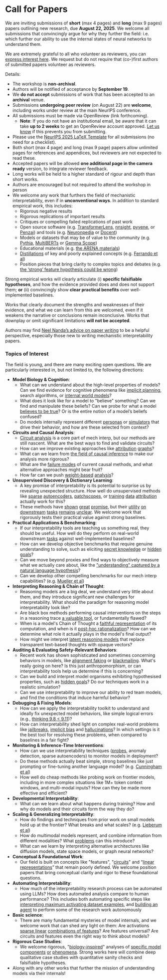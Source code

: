 # Call for Papers
We are inviting submissions of **short** (max 4 pages) and **long** (max 9 pages) papers outlining new research, due **August 22, 2025**. We welcome all submissions that convincingly argue for why they further the field: i.e. which further our ability to use the internal states of neural networks to understand them. 

We are extremely grateful to all who volunteer as reviewers, you can [express interest here](https://www.google.com/url?q=https://docs.google.com/forms/d/e/1FAIpQLSdiw1SJllzoTz_nqzDTzTOGb9DV3W_truQyh-WvYj_QGIi7Mg/viewform?usp%3Ddialog&sa=D&source=editors&ust=1753657630708368&usg=AOvVaw24Fujc04krUWeqgU08wFjd). We request but do not require that (co-)first authors of submitted papers volunteer as reviewers. 

Details: 
* The workshop is **non-archival**.
* Authors will be notified of acceptance by **September 19**.
* We **do not accept** submissions of work that has been accepted to an **archival** venue.
* Submissions **undergoing peer review** (on August 22) are **welcome**, including works under review at the main NeurIPS conference.
* All submissions must be made via OpenReview (link forthcoming).
  * **Note**: If you do not have an institutional email, be aware that it can take **up to 2 weeks** to get an OpenReview account approved. [Let us know](mailto:neurips2025@mechinterpworkshop.com) if this prevents you from submitting.
* Please use the [NeurIPS 2025 LaTeX Template](https://www.google.com/url?q=https://media.neurips.cc/Conferences/NeurIPS2025/Styles.zip&sa=D&source=editors&ust=1753657630709456&usg=AOvVaw210J3LlVbKmTwncx1Fzv5N) for all submissions (no need for a checklist).
* Both short (max 4 page) and long (max 9 page) papers allow unlimited pages for references and appendices, but reviewers are not expected to read these.
* Accepted papers will be allowed **one additional page in the camera ready** version, to integrate reviewer feedback.
* Long works will be held to a higher standard of rigour and depth than short works.
* Authors are encouraged but not required to attend the workshop in person
* We welcome any work that furthers the field of mechanistic interpretability, even if in **unconventional ways**. In addition to standard empirical work, this includes:
  * Rigorous negative results
  * Rigorous replications of important results
  * Critiques or compelling failed replications of past work
  * Open source software (e.g. [TransformerLens](https://www.google.com/url?q=https://github.com/neelnanda-io/TransformerLens&sa=D&source=editors&ust=1753657630710415&usg=AOvVaw3vpSrfCVIjOSy3JqtrVYWq), [nnsight](https://www.google.com/url?q=https://github.com/ndif-team/nnsight&sa=D&source=editors&ust=1753657630710472&usg=AOvVaw3qfLe9oj_sNx1ovwm0t3VX), [pyvene](https://www.google.com/url?q=https://github.com/stanfordnlp/pyvene/tree/main/pyvene/models/mlp&sa=D&source=editors&ust=1753657630710536&usg=AOvVaw0zzvtnOhvfMVWg1-h0f65O), or [Penzai](https://www.google.com/url?q=https://github.com/google-deepmind/penzai&sa=D&source=editors&ust=1753657630710602&usg=AOvVaw1VzZ29cYvGySoqykEFn2b7)) and tools (e.g. [Neuronpedia](https://www.google.com/url?q=http://neuronpedia.org&sa=D&source=editors&ust=1753657630710673&usg=AOvVaw1r6Ui7JAisgAw20QxHKDrM) or [Docent](https://www.google.com/url?q=https://transluce.org/introducing-docent&sa=D&source=editors&ust=1753657630710738&usg=AOvVaw0_uWI_D4N7u1WLJhNDrrSa))
  * Models or datasets that may be of value to the community (e.g. [Pythia](https://www.google.com/url?q=https://arxiv.org/abs/2304.01373&sa=D&source=editors&ust=1753657630710870&usg=AOvVaw1TxeHwUJbHvGX7yeSB4ABd), [MultiBERTs](https://www.google.com/url?q=https://arxiv.org/abs/2106.16163&sa=D&source=editors&ust=1753657630710922&usg=AOvVaw26y70L6t5lu5Lrq-09UOTI) or [Gemma Scope](https://www.google.com/url?q=https://arxiv.org/abs/2408.05147&sa=D&source=editors&ust=1753657630710977&usg=AOvVaw3nzaB-tL2mH65ifeReBV7O))
  * Educational materials (e.g. [the ARENA materials](https://www.google.com/url?q=https://arena3-chapter1-transformer-interp.streamlit.app/&sa=D&source=editors&ust=1753657630711100&usg=AOvVaw3NKorszZahkHHHF6fxlNq6))
  * [Distillations](https://www.google.com/url?q=https://distill.pub/2017/research-debt/&sa=D&source=editors&ust=1753657630711180&usg=AOvVaw2DQQi1qJB5rxMx3JYz_YJH) of key and poorly explained concepts (e.g. [Ferrando et al](https://www.google.com/url?q=https://arxiv.org/abs/2405.00208&sa=D&source=editors&ust=1753657630711278&usg=AOvVaw2fDrAKPUi_gzSCwMwT_IN_))
  * Position pieces that bring clarity to complex topics and debates (e.g. [the ‘strong’ feature hypothesis could be wrong](https://www.google.com/url?q=https://www.alignmentforum.org/posts/tojtPCCRpKLSHBdpn/the-strong-feature-hypothesis-could-be-wrong&sa=D&source=editors&ust=1753657630711472&usg=AOvVaw0PkzEofwpni1RrHWNhXtUH))

Strong empirical works will clearly articulate (i) **specific falsifiable hypotheses**, and how the evidence provided does and does not support them; **or** (ii) convincingly show **clear practical benefits** over well-implemented baselines. 

Works that clearly document the strengths and weaknesses of their evidence, and what we can learn from this are welcomed, even if it weakens the narrative or conclusions remain inconclusive. Works that downplay or omit significant limitations **will not be accepted**. 

Authors may find [Neel Nanda’s advice on paper writing](https://www.google.com/url?q=https://www.alignmentforum.org/posts/eJGptPbbFPZGLpjsp/highly-opinionated-advice-on-how-to-write-ml-papers&sa=D&source=editors&ust=1753657630712280&usg=AOvVaw20CtPC-lB01d9BWlI5w6Yh) to be a helpful perspective, especially those new to writing mechanistic interpretability papers. 
### Topics of Interest
The field is young, and there are many exciting open questions. We are particularly interested in, but not limited to, the following directions: 
* **Model Biology & Cognition**:
  * What can we understand about the high-level properties of models? Can we find evidence for cognitive phenomena like [implicit planning](https://www.google.com/url?q=https://transformer-circuits.pub/2025/attribution-graphs/biology.html%23dives-poems&sa=D&source=editors&ust=1753657630712806&usg=AOvVaw1ac3vdMbgssr0af5mo07Du), search algorithms, or [internal world models](https://www.google.com/url?q=https://arxiv.org/abs/2210.13382&sa=D&source=editors&ust=1753657630712903&usg=AOvVaw08O02eJf-MbvglNi27Rmh2)?
  * What does it look like for a model to "believe" something? Can we find and manipulate these beliefs? Can we probe for what a model [believes to be true](https://www.google.com/url?q=https://arxiv.org/abs/2310.06824&sa=D&source=editors&ust=1753657630713080&usg=AOvVaw1407QZEhFNOcxtutetFtz-)? Or is the entire notion of a model’s beliefs confused?
  * Do models internally represent different [personas](https://www.google.com/url?q=https://arxiv.org/abs/2406.12094&sa=D&source=editors&ust=1753657630713227&usg=AOvVaw1XnuMk1w7_-Sr3GoMDbRCz) or [simulators](https://www.google.com/url?q=https://www.nature.com/articles/s41586-023-06647-8&sa=D&source=editors&ust=1753657630713288&usg=AOvVaw35fQsf7ubzALBZjUw_26sb) that drive their behavior, and how are these selected from context?
* **Circuits and Causal Analysis**:
  * [Circuit analysis](https://www.google.com/url?q=https://distill.pub/2020/circuits/zoom-in/&sa=D&source=editors&ust=1753657630713482&usg=AOvVaw2F4W6Fx5G9nQHI4AjcaAWr) is a core part of mech interp, but our methods are still nascent. What are the best ways to find and validate circuits?
  * How can we improve existing approaches like [attribution](https://www.google.com/url?q=https://arxiv.org/abs/2406.11944&sa=D&source=editors&ust=1753657630713681&usg=AOvVaw0fJiYj-78cT3yPFM7GtVzm) [graphs](https://www.google.com/url?q=https://transformer-circuits.pub/2025/attribution-graphs/methods.html&sa=D&source=editors&ust=1753657630713747&usg=AOvVaw2oc-NMDWHwMeAqn3vgacrZ)?
  * What can we learn from [the field of causal inference](https://www.google.com/url?q=https://arxiv.org/abs/2407.04690&sa=D&source=editors&ust=1753657630713862&usg=AOvVaw1qnzqKfzcClMm7w5CzJpf8) to make our analysis more rigorous?
  * What are the [failure modes](https://www.google.com/url?q=https://arxiv.org/abs/2307.15771&sa=D&source=editors&ust=1753657630713997&usg=AOvVaw0ekY_U8Rci5oTXQbYyTDBq) of current causal methods, and what alternative approaches might bear fruit?
  * How far can we push [weight-based](https://www.google.com/url?q=https://arxiv.org/abs/2301.05217&sa=D&source=editors&ust=1753657630714150&usg=AOvVaw3XtN-vz4HOvF3GfNpbSzMS) [analysis](https://www.google.com/url?q=https://arxiv.org/abs/2410.08417&sa=D&source=editors&ust=1753657630714200&usg=AOvVaw0To6ZrfoWgtPtLBJWAHz8j)?
* **Unsupervised Discovery & Dictionary Learning**:
  * A key promise of interpretability is its potential to surprise us by revealing unexpected structure. How well do unsupervised methods like [sparse](https://www.google.com/url?q=https://arxiv.org/abs/2103.15949&sa=D&source=editors&ust=1753657630714488&usg=AOvVaw0HmHys0m5n7leYILFlpYz0) [autoencoders](https://www.google.com/url?q=https://transformer-circuits.pub/2023/monosemantic-features&sa=D&source=editors&ust=1753657630714553&usg=AOvVaw0qaRWY8Du2TDmHRN9uj4-a), [patch](https://www.google.com/url?q=https://arxiv.org/abs/2401.06102&sa=D&source=editors&ust=1753657630714600&usg=AOvVaw0iMB0K1WL_EY4prOqgZeDk)[scopes](https://www.google.com/url?q=https://arxiv.org/abs/2403.10949v2&sa=D&source=editors&ust=1753657630714636&usg=AOvVaw1w6deAIR6JzIUY6ubTw0vi), or [training](https://www.google.com/url?q=https://proceedings.mlr.press/v70/koh17a?ref%3Dhttps://githubhelp.com&sa=D&source=editors&ust=1753657630714703&usg=AOvVaw0nmSAMTHU0JwZwedBrdPcs) [data](https://www.google.com/url?q=https://arxiv.org/abs/2308.03296&sa=D&source=editors&ust=1753657630714752&usg=AOvVaw0o1sI265cJ38jPhm8w2QX-) [attribution](https://www.google.com/url?q=https://arxiv.org/abs/2205.11482&sa=D&source=editors&ust=1753657630714804&usg=AOvVaw171MQ9Af2fk1vTMuwyx_UJ) actually work for this?
  * These methods have [shown](https://www.google.com/url?q=https://transformer-circuits.pub/2024/scaling-monosemanticity/index.html&sa=D&source=editors&ust=1753657630714942&usg=AOvVaw0bWEGaOVfP9A99Q3yyermT) [great](https://www.google.com/url?q=https://transformer-circuits.pub/2025/attribution-graphs/biology.html&sa=D&source=editors&ust=1753657630715016&usg=AOvVaw0Bc2Klb9pgLbIFU41eYDto) [promise](https://www.google.com/url?q=https://arxiv.org/abs/2503.10965&sa=D&source=editors&ust=1753657630715064&usg=AOvVaw1Vkh6y9kunmNuh5DJ4fQ-6), but their [utility](https://www.google.com/url?q=https://arxiv.org/abs/2502.16681&sa=D&source=editors&ust=1753657630715118&usg=AOvVaw01HQfrw-m-ewbl5LbN0h6a) [on](https://www.google.com/url?q=https://www.tilderesearch.com/blog/sieve&sa=D&source=editors&ust=1753657630715168&usg=AOvVaw3vmdmuWpyDYTBrUYt4HP-P) [downstream](https://www.google.com/url?q=https://arxiv.org/abs/2501.17148&sa=D&source=editors&ust=1753657630715220&usg=AOvVaw358P1-lEyDicq3tMn94CGI) [tasks](https://www.google.com/url?q=https://transformer-circuits.pub/2024/features-as-classifiers/index.html&sa=D&source=editors&ust=1753657630715285&usg=AOvVaw3RuxI0D9wyjccDkA6zjpUt) [remains](https://www.google.com/url?q=https://arxiv.org/abs/2502.04382&sa=D&source=editors&ust=1753657630715341&usg=AOvVaw1y6IJLckuhB4VEk6FkvrUO) [unclear](https://www.google.com/url?q=https://www.alignmentforum.org/posts/4uXCAJNuPKtKBsi28/negative-results-for-saes-on-downstream-tasks&sa=D&source=editors&ust=1753657630715424&usg=AOvVaw32u5ghnh6CQi34pkvj73-L). We welcome work that rigorously tests their practical value against strong baselines.
* **Practical Applications & Benchmarking**:
  * If our interpretability tools are teaching us something real, they should be useful. How well do they perform on real-world downstream [tasks](https://www.google.com/url?q=https://www.lesswrong.com/posts/wGRnzCFcowRCrpX4Y/downstream-applications-as-validation-of-interpretability&sa=D&source=editors&ust=1753657630715775&usg=AOvVaw2_HDyqPFA28E279xv_uU3K) against well-implemented baselines?
  * How can we develop objective benchmarks that require genuine understanding to solve, such as eliciting [secret knowledge](https://www.google.com/url?q=https://arxiv.org/abs/2505.14352&sa=D&source=editors&ust=1753657630715991&usg=AOvVaw3xcrI5SaTIpvFdwTktUPGt) or [hidden goals](https://www.google.com/url?q=https://arxiv.org/abs/2503.10965&sa=D&source=editors&ust=1753657630716090&usg=AOvVaw2BsQpgztFpLU9klw6IEO3_)?
  * Can we move beyond proxies and find ways to objectively measure what we actually care about, like the ["understanding" captured by a natural language hypothesis](https://www.google.com/url?q=https://arxiv.org/abs/2502.04382&sa=D&source=editors&ust=1753657630716405&usg=AOvVaw3x-0CGrG-UDyvs7CTtzvr_)?
  * Can we develop other compelling benchmarks for our mech interp capabilities? (e.g. [Mueller et al](https://www.google.com/url?q=https://arxiv.org/abs/2504.13151&sa=D&source=editors&ust=1753657630716663&usg=AOvVaw3RbpcmtjxY5WT57lf9w9O6))
* **Interpreting Reasoning & Chain of Thought**:
  * Reasoning models are a big deal, we understand very little about them, and they introduce significant new challenges for interpretability. What should the paradigm for reasoning model interpretability look like?
  * Are black box methods performing causal interventions on the steps in a reasoning trace [a valuable tool](https://www.google.com/url?q=https://arxiv.org/abs/2506.19143&sa=D&source=editors&ust=1753657630717372&usg=AOvVaw3of7Kxv1Xg8-J_sMUtOgYF), or fundamentally flawed?
  * When is a model's Chain of Thought a [faithful representation](https://www.google.com/url?q=https://arxiv.org/abs/2305.04388&sa=D&source=editors&ust=1753657630717599&usg=AOvVaw0NqwdllbxS38shXftYXlO0) of its computation, and when is it [post-hoc rationalization](https://www.google.com/url?q=https://arxiv.org/abs/2503.08679&sa=D&source=editors&ust=1753657630717759&usg=AOvVaw1zccbXguxbluh_Wf5sM5Wh)? How can we determine what role it actually plays in the model's final output?
  * How might we interpret [latent reasoning models](https://www.google.com/url?q=https://arxiv.org/abs/2412.06769&sa=D&source=editors&ust=1753657630718070&usg=AOvVaw1vQO7N3TYtCak1PLkkWPb8) that replace transparent text-based thoughts with opaque vectors?
* **Auditing & Evaluating Safety-Relevant Behaviors**:
  * Recent work has shown sophisticated and sometimes concerning behaviors in models, like [alignment faking](https://www.google.com/url?q=https://arxiv.org/abs/2412.14093&sa=D&source=editors&ust=1753657630718543&usg=AOvVaw3YY5h6NnQKtMBQtOoiKeiE) or [blackmailing](https://www.google.com/url?q=https://www.anthropic.com/research/agentic-misalignment&sa=D&source=editors&ust=1753657630718659&usg=AOvVaw0zXg2ZAfPrMo9k5zKhQny_). What's really going on here? Is this just anthropomorphism, or can interpretability tools help us determine if this is concerning?
  * Can we build and interpret model organisms exhibiting hypothesised properties, such as [hidden goals](https://www.google.com/url?q=https://arxiv.org/abs/2503.10965&sa=D&source=editors&ust=1753657630719081&usg=AOvVaw1RMALhIqZZvbjSG1Gtf-mZ)? Do our techniques work in a realistic simulation?
  * Can we use interpretability to improve our ability to red team models, and find the conditions that induce harmful behavior?
* **Debugging & Fixing Models**:
  * How can we apply the interpretability toolkit to understand and ideally fix unexpected model behaviors, like simple logical errors (e.g., [thinking 9.8 < 9.11](https://www.google.com/url?q=https://transluce.org/observability-interface&sa=D&source=editors&ust=1753657630719836&usg=AOvVaw3WRZmU3pLefHXHQZxEUko4))?
  * How can interpretability shed light on complex real-world problems like [jailbreaks](https://www.google.com/url?q=https://transformer-circuits.pub/2025/attribution-graphs/biology.html%23dives-jailbreak&sa=D&source=editors&ust=1753657630720124&usg=AOvVaw21t3VwhzWURN1Ervrq3ypp), [implicit bias](https://www.google.com/url?q=https://arxiv.org/abs/2506.10922&sa=D&source=editors&ust=1753657630720224&usg=AOvVaw3mrb4LIhWUm5W6W9XGjt02) and [hallucinations](https://www.google.com/url?q=https://arxiv.org/abs/2411.14257&sa=D&source=editors&ust=1753657630720326&usg=AOvVaw3hT6V-0PaI8OKK342peJWn)? In which settings is it the best tool for resolving these problems, when compared to baselines in a fair fight?
* **Monitoring & Inference-Time Interventions**:
  * How can we use interpretability techniques ([probes](https://www.google.com/url?q=https://arxiv.org/abs/2102.12452&sa=D&source=editors&ust=1753657630720807&usg=AOvVaw2OZWw_9MrJFkMAWpKGl-i9), anomaly detection, sparse autoencoders) to monitor models in deployment?
  * Do these methods actually beat simple, strong baselines like just prompting or fine-tuning another language model? (e.g. [Cunningham et al](https://www.google.com/url?q=https://alignment.anthropic.com/2025/cheap-monitors/&sa=D&source=editors&ust=1753657630721273&usg=AOvVaw3vX2qlqHmdeNhwShDPqUNN))
  * How well do cheap methods like probing work on frontier models, including in more complex situations like 1M+ token context windows, and multi-modal inputs? How can they be made more effective and efficient?
* **Developmental Interpretability**:
  * What can we learn about what happens during training? How and why do models and their circuits form the way they do?
* **Scaling & Generalizing Interpretability**:
  * How do findings and techniques from prior work on small models hold up at the frontier? What breaks and what scales? (e.g. [Lieberum et al](https://www.google.com/url?q=https://arxiv.org/abs/2307.09458&sa=D&source=editors&ust=1753657630722467&usg=AOvVaw1l0a6dDhmC1wi50Oi2cC7b))
  * How do multimodal models represent, and combine information from different modalities? What [problems](https://www.google.com/url?q=https://openreview.net/pdf?id%3DVUhRdZp8ke&sa=D&source=editors&ust=1753657630722752&usg=AOvVaw1PNRwIJh1yWir07WhZQeod) can this introduce?
  * What can we learn by interpreting alternative architectures like diffusion models, state space models, or graph neural networks?
* **Conceptual & Foundational Work**:
  * Our field is built on concepts like "features", "[circuits](https://www.google.com/url?q=https://distill.pub/2020/circuits/zoom-in/&sa=D&source=editors&ust=1753657630723366&usg=AOvVaw3ulxlZb8nAY9suvE5RJkeI)" and “[linear representations](https://www.google.com/url?q=https://transformer-circuits.pub/2024/july-update/index.html%23linear-representations&sa=D&source=editors&ust=1753657630723500&usg=AOvVaw04z0Bs39UYC49UjZiQfSro)” that remain poorly defined. We welcome position papers that bring conceptual clarity and rigor to these foundational questions.
* **Automating Interpretability**:
  * How much of the interpretability research process can be automated using LLMs? How does automated analysis compare to human performance? This includes both automating specific steps like [interpreting maximum activating dataset examples](https://www.google.com/url?q=https://openaipublic.blob.core.windows.net/neuron-explainer/paper/index.html&sa=D&source=editors&ust=1753657630724292&usg=AOvVaw1VSocHu0pArP_EjslidZUJ), and [building an agent](https://www.google.com/url?q=https://arxiv.org/abs/2404.14394&sa=D&source=editors&ust=1753657630724404&usg=AOvVaw0Q6c1V8LwMjZupzavRCjg4) to perform some of the research work autonomously
* **Basic science**:
  * There are many fundamental mysteries of model internals, and we welcome work that can shed any light on them: Are activations [sparse linear](https://www.google.com/url?q=https://arxiv.org/abs/1601.03764&sa=D&source=editors&ust=1753657630724755&usg=AOvVaw36fHtjot3nekD-nGMIgHT-) [combinations of features](https://www.google.com/url?q=https://transformer-circuits.pub/2022/toy_model/index.html&sa=D&source=editors&ust=1753657630724832&usg=AOvVaw3EUh5j-rGBF3_iiQY0MQle)? Are features universal? Are circuits and features even the right way to think about models?
* **Rigorous Case Studies**:
  * We welcome rigorous, "[biology-inspired](https://www.google.com/url?q=https://distill.pub/2020/circuits/curve-circuits/&sa=D&source=editors&ust=1753657630725108&usg=AOvVaw0ox_1LVSS1mY4gbGmbySOY)" analyses of [specific model](https://www.google.com/url?q=https://arxiv.org/abs/2310.04625&sa=D&source=editors&ust=1753657630725214&usg=AOvVaw0jUO5V7kNqSgB7be1mKNUR) [components](https://www.google.com/url?q=https://transformer-circuits.pub/2024/scaling-monosemanticity/index.html&sa=D&source=editors&ust=1753657630725310&usg=AOvVaw3Y-TZ_UJB43O4XSdVpakNM) [or](https://www.google.com/url?q=https://arxiv.org/abs/2305.01610&sa=D&source=editors&ust=1753657630725392&usg=AOvVaw2CAishrOuOgs67zA-UW82q) [phenomena](https://www.google.com/url?q=https://arxiv.org/abs/2306.09346&sa=D&source=editors&ust=1753657630725471&usg=AOvVaw0AccUrV7-WLKnQGnDzSwIl). Strong works here will combine deep qualitative case studies with quantitative sanity checks and falsifiable hypotheses.
* Along with any other works that further the mission of understanding models via their internals!